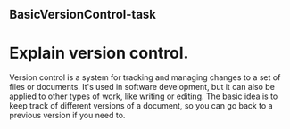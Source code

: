 ## BasicVersionControl-task

# Explain version control.
Version control is a system for tracking and managing changes to a set of files or documents. It's used in software development, but it can also be applied to other types of work, like writing or editing. The basic idea is to keep track of different versions of a document, so you can go back to a previous version if you need to.